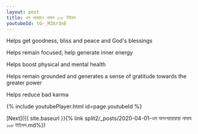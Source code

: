 ```yaml
---
layout: post
title: ওম আহ্বানে নামায ১০৮ টাইমস
youtubeId: tG-_M3kr3nE
---
```

 
 
Helps get goodness, bliss and peace and God's blessings
 
Helps remain focused, help generate inner energy 
 
Helps boost physical and mental health 
 
Helps remain grounded and generates a sense of gratitude towards the greater power 
 
Helps reduce bad karma
 
 
 
 


{% include youtubePlayer.html id=page.youtubeId %}
 
[Next]({{ site.baseurl }}{% link  split2/_posts/2020-04-01-ওম অসংখ্য়ায়ায়ায়া নামায ১০৮ টাইমস.md%})
 
